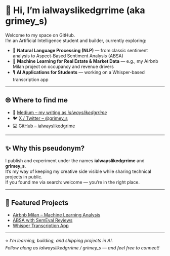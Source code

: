 # 👋 Hi, I’m ialwayslikedgrrime (aka grimey_s)

Welcome to my space on GitHub.  
I’m an Artificial Intelligence student and builder, currently exploring:

- 🧩 **Natural Language Processing (NLP)** — from classic sentiment analysis to Aspect-Based Sentiment Analysis (ABSA)  
- 🏡 **Machine Learning for Real Estate & Market Data** — e.g., my Airbnb Milan project on occupancy and revenue drivers  
- 🎙️ **AI Applications for Students** — working on a Whisper-based transcription app  

---

## 🌐 Where to find me

- 📝 [Medium – my writing as *ialwayslikedgrrime*](https://medium.com/@ialwayslikedgrime)  
- 🐦 [X / Twitter – @grimey_s](https://x.com/grimey_s)  
- 💻 [GitHub – ialwayslikedgrime](https://github.com/ialwayslikedgrime
)  

---

## ✨ Why this pseudonym?

I publish and experiment under the names **ialwayslikedgrrime** and **grimey_s**.  
It’s my way of keeping my creative side visible while sharing technical projects in public.  
If you found me via search: welcome — you’re in the right place.

---

## 📂 Featured Projects

- [Airbnb Milan – Machine Learning Analysis](#)  
- [ABSA with SemEval Reviews](#)  
- [Whisper Transcription App](#)  

---

⭐ *I’m learning, building, and shipping projects in AI.  
Follow along as ialwayslikedgrrime / grimey_s — and feel free to connect!*